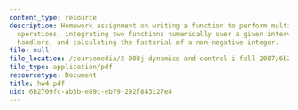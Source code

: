 ```yaml
---
content_type: resource
description: Homework assignment on writing a function to perform multiple matrix
  operations, integrating two functions numerically over a given interval using function
  handlers, and calculating the factorial of a non-negative integer.
file: null
file_location: /coursemedia/2-003j-dynamics-and-control-i-fall-2007/6b2709fcab3be89ceb79292f843c27e4_hw4.pdf
file_type: application/pdf
resourcetype: Document
title: hw4.pdf
uid: 6b2709fc-ab3b-e89c-eb79-292f843c27e4
---
```


